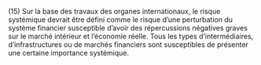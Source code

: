 (15) Sur la base des travaux des organes internationaux, le risque systémique devrait être défini comme le risque d’une perturbation du système financier susceptible d’avoir des répercussions négatives graves sur le marché intérieur et l’économie réelle. Tous les types d’intermédiaires, d’infrastructures ou de marchés financiers sont susceptibles de présenter une certaine importance systémique.